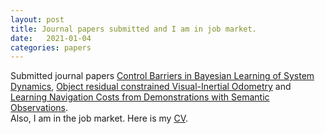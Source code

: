 ```yaml
---
layout: post
title: Journal papers submitted and I am in job market.
date:   2021-01-04
categories: papers
---
```

Submitted journal papers [Control Barriers in Bayesian Learning of System Dynamics](https://vikasdhiman.info/Bayesian_CBF/), [Object residual constrained Visual-Inertial Odometry](http://moshan.cf/orcvio_githubpage/) and [Learning Navigation Costs from Demonstrations with Semantic Observations](https://tianyudwang.github.io/sirl/).
<br/>
Also, I am in the job market. Here is my [CV](/images/resume.pdf).
